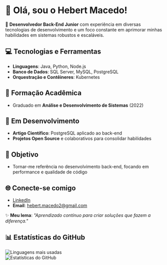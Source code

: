 # 👋 Olá, sou o Hebert Macedo!  

🎯 **Desenvolvedor Back-End Junior** com experiência em diversas tecnologias de desenvolvimento e um foco constante em aprimorar minhas habilidades em sistemas robustos e escaláveis.  

## 💻 Tecnologias e Ferramentas
- **Linguagens**: Java, Python, Node.js  
- **Banco de Dados**: SQL Server, MySQL, PostgreSQL  
- **Orquestração e Contêineres**: Kubernetes  

## 📘 Formação Acadêmica
- Graduado em **Análise e Desenvolvimento de Sistemas** (2022)  

## 🚀 Em Desenvolvimento
- **Artigo Científico**: PostgreSQL aplicado ao back-end  
- **Projetos Open Source** e colaborativos para consolidar habilidades  

## 🎯 Objetivo
- Tornar-me referência no desenvolvimento back-end, focando em performance e qualidade de código  

## 🌐 Conecte-se comigo
- [LinkedIn](https://www.linkedin.com/in/hebertmacedo/)  
- **Email**: hebert.macedo2@gmail.com  

✨ **Meu lema**: _"Aprendizado contínuo para criar soluções que fazem a diferença."_  

## 📊 Estatísticas do GitHub
![Linguagens mais usadas](https://github-readme-stats.vercel.app/api/top-langs/?username=HebertMacedo&layout=compact&theme=radical)  
![Estatísticas do GitHub](https://github-readme-stats.vercel.app/api?username=HebertMacedo&show_icons=true&theme=radical)  
